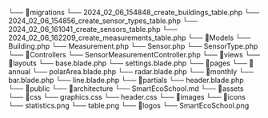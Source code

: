 
└── 📁migrations
    └── 2024_02_06_154848_create_buildings_table.php
    └── 2024_02_06_154856_create_sensor_types_table.php
    └── 2024_02_06_161041_create_sensors_table.php
    └── 2024_02_06_162209_create_measurements_table.php
└── 📁Models
    └── Building.php
    └── Measurement.php
    └── Sensor.php
    └── SensorType.php
└── 📁Controllers
    └── SensorMeasurementController.php
└── 📁views
    └── 📁layouts
        └── base.blade.php
        └── settings.blade.php
    └── 📁pages
        └── 📁annual
            └── polarArea.blade.php
            └── radar.blade.php
        └── 📁monthly
            └── bar.blade.php
            └── line.blade.php
    └── 📁partials
        └── header.blade.php
└── 📁public
    └── 📁architecture
        └── SmartEcoSchool.md
    └── 📁assets
        └── 📁css
            └── graphics.css
            └── header.css
        └── 📁images
            └── 📁icons
                └── statistics.png
                └── table.png
            └── 📁logos
                └── SmartEcoSchool.png
